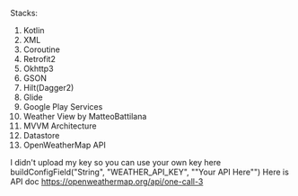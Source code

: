 Stacks:
1. Kotlin
2. XML
3. Coroutine
4. Retrofit2
5. Okhttp3
6. GSON
7. Hilt(Dagger2)
8. Glide
9. Google Play Services
10. Weather View by MatteoBattilana
11. MVVM Architecture
12. Datastore
13. OpenWeatherMap API

I didn't upload my key so you can use your own key here
buildConfigField("String", "WEATHER_API_KEY", "\"Your API Here\"")
Here is API doc https://openweathermap.org/api/one-call-3
